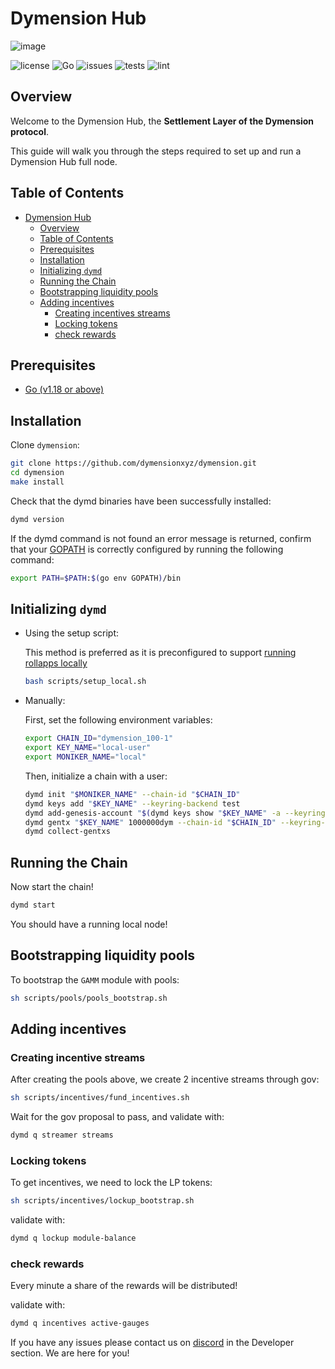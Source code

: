 # Dymension Hub

![image](./docs/dymension.png)

![license](https://img.shields.io/github/license/dymensionxyz/dymension)
![Go](https://img.shields.io/badge/go-1.18-blue.svg)
![issues](https://img.shields.io/github/issues/dymensionxyz/dymension)
![tests](https://github.com/dymensionxyz/dymint/actions/workflows/test.yml/badge.svg?branch=main)
![lint](https://github.com/dymensionxyz/dymint/actions/workflows/lint.yml/badge.svg?branch=main)

## Overview

Welcome to the Dymension Hub, the **Settlement Layer of the Dymension protocol**.

This guide will walk you through the steps required to set up and run a Dymension Hub full node.

## Table of Contents

- [Dymension Hub](#dymension-hub)
  - [Overview](#overview)
  - [Table of Contents](#table-of-contents)
  - [Prerequisites](#prerequisites)
  - [Installation](#installation)
  - [Initializing `dymd`](#initializing-dymd)
  - [Running the Chain](#running-the-chain)
  - [Bootstrapping liquidity pools](#bootstrapping-liquidity-pools)
  - [Adding incentives](#adding-incentives)
    - [Creating incentives streams](#creating-incentives-streams)
    - [Locking tokens](#locking-tokens)
    - [check rewards](#check-rewards)

## Prerequisites

- [Go (v1.18 or above)](https://go.dev/doc/install)

## Installation

Clone `dymension`:

```sh
git clone https://github.com/dymensionxyz/dymension.git
cd dymension
make install
```

Check that the dymd binaries have been successfully installed:

```sh
dymd version
```

If the dymd command is not found an error message is returned,
confirm that your [GOPATH](https://go.dev/doc/gopath_code#GOPATH) is correctly configured by running the following command:

```sh
export PATH=$PATH:$(go env GOPATH)/bin
```

## Initializing `dymd`

- Using the setup script:

    This method is preferred as it is preconfigured to support [running rollapps locally](https://github.com/dymensionxyz/roller)

    ```sh
    bash scripts/setup_local.sh
    ```

- Manually:

    First, set the following environment variables:

    ```sh
    export CHAIN_ID="dymension_100-1"
    export KEY_NAME="local-user"
    export MONIKER_NAME="local"
    ```

    Then, initialize a chain with a user:

    ```sh
    dymd init "$MONIKER_NAME" --chain-id "$CHAIN_ID"
    dymd keys add "$KEY_NAME" --keyring-backend test
    dymd add-genesis-account "$(dymd keys show "$KEY_NAME" -a --keyring-backend test)" 100000000000udym
    dymd gentx "$KEY_NAME" 1000000dym --chain-id "$CHAIN_ID" --keyring-backend test
    dymd collect-gentxs
    ```

## Running the Chain

Now start the chain!

```sh
dymd start
```

You should have a running local node!

## Bootstrapping liquidity pools

To bootstrap the `GAMM` module with pools:

```sh
sh scripts/pools/pools_bootstrap.sh
```

## Adding incentives

### Creating incentive streams

After creating the pools above, we create 2 incentive streams through gov:

```sh
sh scripts/incentives/fund_incentives.sh
```

Wait for the gov proposal to pass, and validate with:

```sh
dymd q streamer streams
```

### Locking tokens

To get incentives, we need to lock the LP tokens:

```sh
sh scripts/incentives/lockup_bootstrap.sh
```

validate with:

```sh
dymd q lockup module-balance
```

### check rewards

Every minute a share of the rewards will be distributed!


validate with:

```sh
dymd q incentives active-gauges
```

If you have any issues please contact us on [discord](http://discord.gg/dymension) in the Developer section. We are here for you!
